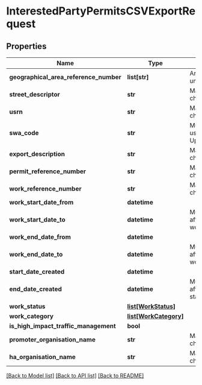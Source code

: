 # InterestedPartyPermitsCSVExportRequest

## Properties
Name | Type | Description | Notes
------------ | ------------- | ------------- | -------------
**geographical_area_reference_number** | **list[str]** | Array values must be unique | [optional] 
**street_descriptor** | **str** | Max length 100 characters | [optional] 
**usrn** | **str** | Max length 100 characters | [optional] 
**swa_code** | **str** | Must be provided if user is a contractor Up to four digits | [optional] 
**export_description** | **str** | Max length 50 characters | [optional] 
**permit_reference_number** | **str** | Max length 100 characters | [optional] 
**work_reference_number** | **str** | Max length 100 characters | [optional] 
**work_start_date_from** | **datetime** |  | [optional] 
**work_start_date_to** | **datetime** | Must occur on or after work_start_date_from | [optional] 
**work_end_date_from** | **datetime** |  | [optional] 
**work_end_date_to** | **datetime** | Must occur on or after work_end_date_from | [optional] 
**start_date_created** | **datetime** |  | [optional] 
**end_date_created** | **datetime** | Must occur on or after start_date_created | [optional] 
**work_status** | [**list[WorkStatus]**](WorkStatus.md) |  | [optional] 
**work_category** | [**list[WorkCategory]**](WorkCategory.md) |  | [optional] 
**is_high_impact_traffic_management** | **bool** |  | [optional] 
**promoter_organisation_name** | **str** | Max length 100 characters | [optional] 
**ha_organisation_name** | **str** | Max length 100 characters | [optional] 

[[Back to Model list]](../README.md#documentation-for-models) [[Back to API list]](../README.md#documentation-for-api-endpoints) [[Back to README]](../README.md)

